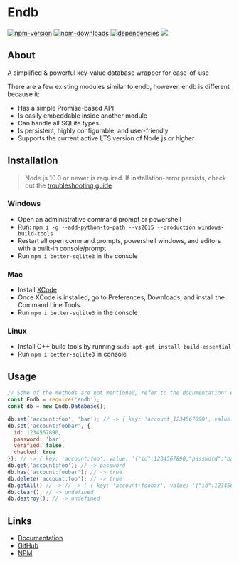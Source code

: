 # Endb

<p>
  <a href="https://www.npmjs.com/package/endb"><img src="https://img.shields.io/npm/v/endb.svg" alt="npm-version" /></a>
  <a href="https://www.npmjs.com/package/endb"><img src="https://img.shields.io/npm/dt/endb.svg" alt="npm-downloads" /></a>
  <a href="https://david-dm.org/chroventer/endb"><img src="https://img.shields.io/david/chroventer/endb.svg" alt="dependencies" /></a>
  <a href="https://github.com/chroventer/endb/stargazers"><img src="https://img.shields.io/github/stars/chroventer/endb.svg?style=social&label=Star"></a>
</p>

## About

A simplified & powerful key-value database wrapper for ease-of-use

There are a few existing modules similar to endb, however, endb is different because it:

- Has a simple Promise-based API
- Is easily embeddable inside another module
- Can handle all SQLite types
- Is persistent, highly configurable, and user-friendly
- Supports the current active LTS version of Node.js or higher

## Installation

> Node.js 10.0 or newer is required.
> If installation-error persists, check out the [troubleshooting guide](https://github.com/JoshuaWise/better-sqlite3/blob/master/docs/troubleshooting.md)

### Windows

- Open an administrative command prompt or powershell
- Run: `npm i -g --add-python-to-path --vs2015 --production windows-build-tools`
- Restart all open command prompts, powershell windows, and editors with a built-in console/prompt
- Run `npm i better-sqlite3` in the console

### Mac

- Install [XCode](https://developer.apple.com/xcode)
- Once XCode is installed, go to Preferences, Downloads, and install the Command Line Tools.
- Run `npm i better-sqlite3` in the console

### Linux

- Install C++ build tools by running `sudo apt-get install build-essential`
- Run `npm i better-sqlite3` in console

## Usage

```js
// Some of the methods are not mentioned, refer to the documentation: endb.js.org
const Endb = require('endb');
const db = new Endb.Database();

db.set('account:foo', 'bar'); // -> { key: 'account_1234567890', value: 'bar' }
db.set('account:foobar', {
  id: 1234567890,
  password: 'bar',
  verified: false,
  checked: true
}); // -> { key: 'account:foo', value: '{"id":1234567890,"password":"bar","verified":false,"checked":true}' }
db.get('account:foo'); // -> password
db.has('account:foobar'); // -> true
db.delete('account:foo'); // -> true
db.getAll() // -> // -> [ { key: 'account:foobar', value: '{"id":1234567890,"password":"password",verfied:false,"checked":true}' } ]
db.clear(); // -> undefined
db.destroy(); // -> undefined
```

## Links

- [Documentation](https://endb.js.org)
- [GitHub](https://github.com/chroventer/endb)
- [NPM](https://npmjs.com/endb)

